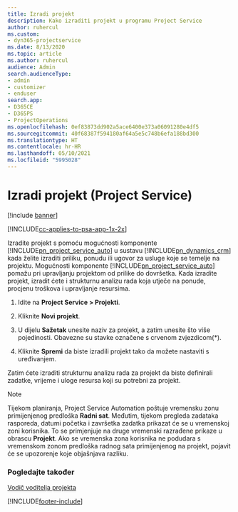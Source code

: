 ```yaml
---
title: Izradi projekt
description: Kako izraditi projekt u programu Project Service
author: ruhercul
ms.custom:
- dyn365-projectservice
ms.date: 8/13/2020
ms.topic: article
ms.author: ruhercul
audience: Admin
search.audienceType:
- admin
- customizer
- enduser
search.app:
- D365CE
- D365PS
- ProjectOperations
ms.openlocfilehash: 0ef83873dd902a5ace6400e373a06091280e4df5
ms.sourcegitcommit: 40f68387f594180af64a5e5c748b6efa188bd300
ms.translationtype: HT
ms.contentlocale: hr-HR
ms.lasthandoff: 05/10/2021
ms.locfileid: "5995028"
---
```

# <a name="create-a-project-project-service"></a>Izradi projekt (Project Service)

[!include [banner](../includes/psa-now-project-operations.md)]

[!INCLUDE[cc-applies-to-psa-app-1x-2x](../includes/cc-applies-to-psa-app-1x-2x.md)]

Izradite projekt s pomoću mogućnosti komponente [!INCLUDE[pn_project_service_auto](../includes/pn-project-service-auto.md)] u sustavu [!INCLUDE[pn_dynamics_crm](../includes/pn-dynamics-crm.md)] kada želite izraditi priliku, ponudu ili ugovor za usluge koje se temelje na projektu. Mogućnosti komponente [!INCLUDE[pn_project_service_auto](../includes/pn-project-service-auto.md)] pomažu pri upravljanju projektom od prilike do dovršetka. Kada izradite projekt, izradit ćete i strukturnu analizu rada koja utječe na ponude, procjenu troškova i upravljanje resursima.  
  
1.  Idite na **Project Service > Projekti**.  
  
2.  Kliknite **Novi projekt**.  
  
3.  U dijelu **Sažetak** unesite naziv za projekt, a zatim unesite što više pojedinosti. Obavezne su stavke označene s crvenom zvjezdicom(*).  
  
4.  Kliknite **Spremi** da biste izradili projekt tako da možete nastaviti s uređivanjem.  
  
Zatim ćete izraditi strukturnu analizu rada za projekt da biste definirali zadatke, vrijeme i uloge resursa koji su potrebni za projekt.  

> [!NOTE]
> Tijekom planiranja, Project Service Automation poštuje vremensku zonu primijenjenog predloška **Radni sat**. Međutim, tijekom pregleda zadataka rasporeda, datumi početka i završetka zadatka prikazat će se u vremenskoj zoni korisnika. To se primjenjuje na druge vremenski razrađene prikaze u obrascu **Projekt**. Ako se vremenska zona korisnika ne podudara s vremenskom zonom predloška radnog sata primijenjenog na projekt, pojavit će se upozorenje koje objašnjava razliku. 
  
### <a name="see-also"></a>Pogledajte također  
 [Vodič voditelja projekta](../psa/project-manager-guide.md)


[!INCLUDE[footer-include](../includes/footer-banner.md)]